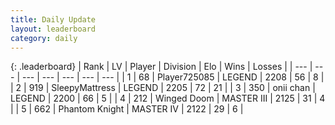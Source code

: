 ```yaml
---
title: Daily Update
layout: leaderboard
category: daily
---
```


{: .leaderboard}
| Rank | LV | Player | Division | Elo | Wins | Losses |
| --- | --- | --- | --- | --- | --- | --- |
| <span data-change="-">1</span> | 68 | <span title="ID: 725085">Player725085</span> | LEGEND | <span data-change="-">2208</span> | <span data-change="-">56</span> | <span data-change="-">8</span> |
| <span data-change="-1">2</span> | 919 | <span title="ID: 153129">SleepyMattress</span> | LEGEND | <span data-change="0">2205</span> | <span data-change="0">72</span> | <span data-change="0">21</span> |
| <span data-change="32">3</span> | 350 | <span title="ID: 614761">onii chan</span> | LEGEND | <span data-change="299">2200</span> | <span data-change="37">66</span> | <span data-change="5">5</span> |
| <span data-change="-2">4</span> | 212 | <span title="ID: 744396">Winged Doom</span> | MASTER III | <span data-change="9">2125</span> | <span data-change="1">31</span> | <span data-change="0">4</span> |
| <span data-change="-2">5</span> | 662 | <span title="ID: 742939">Phantom Knight</span> | MASTER IV | <span data-change="8">2122</span> | <span data-change="3">29</span> | <span data-change="2">6</span> |